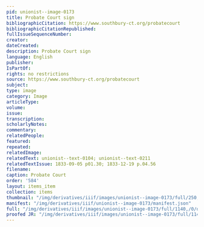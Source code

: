 ```yaml
---
pid: unionist--image-0173
title: Probate Court sign
bibliographicCitation: https://www.southbury-ct.org/probatecourt
bibliographicCitationRepublished: 
fullIssueSequenceNumber: 
creator: 
dateCreated: 
description: Probate Court sign
language: English
publisher: 
IsPartOf: 
rights: no restrictions
source: https://www.southbury-ct.org/probatecourt
subject: 
type: image
category: Image
articleType: 
volume: 
issue: 
transcription: 
scholarlyNotes: 
commentary: 
relatedPeople: 
featured: 
repeated: 
relatedImage: 
relatedText: unionist--text-0104; unionist--text-0211
relatedTextIssue: 1833-09-05 p01.30; 1833-12-19 p.04.56
filename: 
caption: Probate Court
order: '584'
layout: items_item
collection: items
thumbnail: "/img/derivatives/iiif/images/unionist--image-0173/full/250,/0/default.jpg"
manifest: "/img/derivatives/iiif/unionist--image-0173/manifest.json"
full: "/img/derivatives/iiif/images/unionist--image-0173/full/1140,/0/default.jpg"
proofed JR: "/img/derivatives/iiif/images/unionist--image-0173/full/1140,/0/default.jpg"
---
```

